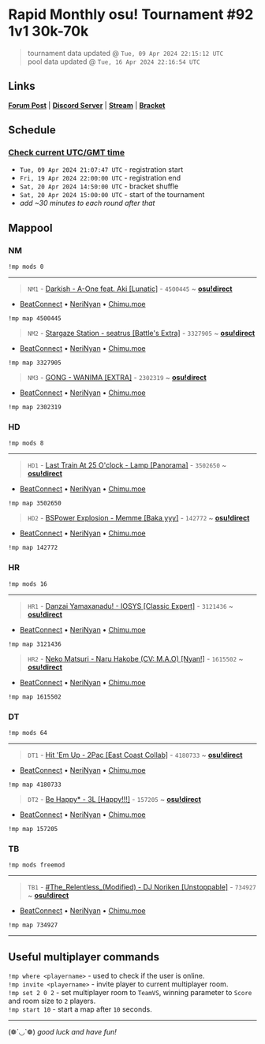 # Rapid Monthly osu! Tournament #92 1v1 30k-70k

> tournament data updated @ `Tue, 09 Apr 2024 22:15:12 UTC`  
> pool data updated @ `Tue, 16 Apr 2024 22:16:54 UTC`

## Links

[**Forum Post**](https://osu.ppy.sh/community/forums/topics/1907895) | [**Discord Server**](https://discord.gg/9sKe7nF) | [**Stream**](https://www.twitch.tv/rapid_tournaments) | [**Bracket**](https://challonge.com/rmosutourney92)

## Schedule

### [**Check current UTC/GMT time**](https://www.utctime.net)

- `Tue, 09 Apr 2024 21:07:47 UTC` - registration start
- `Fri, 19 Apr 2024 22:00:00 UTC` - registration end
- `Sat, 20 Apr 2024 14:50:00 UTC` - bracket shuffle
- `Sat, 20 Apr 2024 15:00:00 UTC` - start of the tournament
- _add ~30 minutes to each round after that_


## Mappool


### NM

```
!mp mods 0
```

---


> `NM1` - [Darkish - A-One feat. Aki [Lunatic]](https://osu.ppy.sh/beatmapset/2112194) - `4500445` ~ [**osu!direct**](osu://b/4500445)

- [BeatConnect](https://beatconnect.io/b/2112194) • [NeriNyan](https://api.nerinyan.moe/d/2112194) • [Chimu.moe](https://api.chimu.moe/v1/download/2112194)

```
!mp map 4500445
```


> `NM2` - [Stargaze Station - seatrus [Battle&#39;s Extra]](https://osu.ppy.sh/beatmapset/1585728) - `3327905` ~ [**osu!direct**](osu://b/3327905)

- [BeatConnect](https://beatconnect.io/b/1585728) • [NeriNyan](https://api.nerinyan.moe/d/1585728) • [Chimu.moe](https://api.chimu.moe/v1/download/1585728)

```
!mp map 3327905
```


> `NM3` - [GONG - WANIMA [EXTRA]](https://osu.ppy.sh/beatmapset/1099681) - `2302319` ~ [**osu!direct**](osu://b/2302319)

- [BeatConnect](https://beatconnect.io/b/1099681) • [NeriNyan](https://api.nerinyan.moe/d/1099681) • [Chimu.moe](https://api.chimu.moe/v1/download/1099681)

```
!mp map 2302319
```


### HD

```
!mp mods 8
```

---


> `HD1` - [Last Train At 25 O&#39;clock - Lamp [Panorama]](https://osu.ppy.sh/beatmapset/1714190) - `3502650` ~ [**osu!direct**](osu://b/3502650)

- [BeatConnect](https://beatconnect.io/b/1714190) • [NeriNyan](https://api.nerinyan.moe/d/1714190) • [Chimu.moe](https://api.chimu.moe/v1/download/1714190)

```
!mp map 3502650
```


> `HD2` - [BSPower Explosion - Memme [Baka yyy]](https://osu.ppy.sh/beatmapset/45760) - `142772` ~ [**osu!direct**](osu://b/142772)

- [BeatConnect](https://beatconnect.io/b/45760) • [NeriNyan](https://api.nerinyan.moe/d/45760) • [Chimu.moe](https://api.chimu.moe/v1/download/45760)

```
!mp map 142772
```


### HR

```
!mp mods 16
```

---


> `HR1` - [Danzai Yamaxanadu! - IOSYS [Classic Expert]](https://osu.ppy.sh/beatmapset/1525635) - `3121436` ~ [**osu!direct**](osu://b/3121436)

- [BeatConnect](https://beatconnect.io/b/1525635) • [NeriNyan](https://api.nerinyan.moe/d/1525635) • [Chimu.moe](https://api.chimu.moe/v1/download/1525635)

```
!mp map 3121436
```


> `HR2` - [Neko Matsuri - Naru Hakobe (CV: M.A.O) [Nyan!]](https://osu.ppy.sh/beatmapset/660752) - `1615502` ~ [**osu!direct**](osu://b/1615502)

- [BeatConnect](https://beatconnect.io/b/660752) • [NeriNyan](https://api.nerinyan.moe/d/660752) • [Chimu.moe](https://api.chimu.moe/v1/download/660752)

```
!mp map 1615502
```


### DT

```
!mp mods 64
```

---


> `DT1` - [Hit &#39;Em Up - 2Pac [East Coast Collab]](https://osu.ppy.sh/beatmapset/2009554) - `4180733` ~ [**osu!direct**](osu://b/4180733)

- [BeatConnect](https://beatconnect.io/b/2009554) • [NeriNyan](https://api.nerinyan.moe/d/2009554) • [Chimu.moe](https://api.chimu.moe/v1/download/2009554)

```
!mp map 4180733
```


> `DT2` - [Be Happy* - 3L [Happy!!!]](https://osu.ppy.sh/beatmapset/51247) - `157205` ~ [**osu!direct**](osu://b/157205)

- [BeatConnect](https://beatconnect.io/b/51247) • [NeriNyan](https://api.nerinyan.moe/d/51247) • [Chimu.moe](https://api.chimu.moe/v1/download/51247)

```
!mp map 157205
```


### TB

```
!mp mods freemod
```

---


> `TB1` - [#The_Relentless_(Modified) - DJ Noriken [Unstoppable]](https://osu.ppy.sh/beatmapset/331821) - `734927` ~ [**osu!direct**](osu://b/734927)

- [BeatConnect](https://beatconnect.io/b/331821) • [NeriNyan](https://api.nerinyan.moe/d/331821) • [Chimu.moe](https://api.chimu.moe/v1/download/331821)

```
!mp map 734927
```


---


## Useful multiplayer commands

`!mp where <playername>` - used to check if the user is online.  
`!mp invite <playername>` - invite player to current multiplayer room.  
`!mp set 2 0 2` - set multiplayer room to `TeamVS`, winning parameter to `Score` and room size to `2` players.  
`!mp start 10` - start a map after `10` seconds.

---

(❁´◡`❁) _good luck and have fun!_
